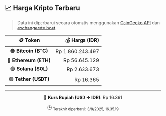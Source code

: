 

<!-- HARGA_KRIPTO -->
## 📈 Harga Kripto Terbaru

> Data ini diperbarui secara otomatis menggunakan [CoinGecko API](https://www.coingecko.com/) dan [exchangerate.host](https://exchangerate.host/)

<div align="center">

| 🪙 Token | 💰 Harga (IDR) |
|:------:|---------------:|
| 🟠 **Bitcoin (BTC)**   | Rp 1.860.243.497 |
| 🔵 **Ethereum (ETH)**  | Rp 56.645.129 |
| 🟣 **Solana (SOL)**    | Rp 2.633.673 |
| 🟢 **Tether (USDT)**   | Rp 16.365 |

---

💱 **Kurs Rupiah (USD → IDR)**: Rp 16.361

🕒 <sub>Terakhir diperbarui: 3/8/2025, 16.35.19</sub>

</div>
<!-- /HARGA_KRIPTO -->